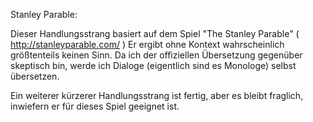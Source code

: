 
Stanley Parable:

Dieser Handlungsstrang basiert auf dem Spiel "The Stanley Parable" ( http://stanleyparable.com/ )
Er ergibt ohne Kontext wahrscheinlich größtenteils keinen Sinn.
Da ich der offiziellen Übersetzung gegenüber skeptisch bin, werde ich Dialoge (eigentlich sind es Monologe) selbst übersetzen.

Ein weiterer kürzerer Handlungsstrang ist fertig, aber es bleibt fraglich, inwiefern er für dieses Spiel geeignet ist.
